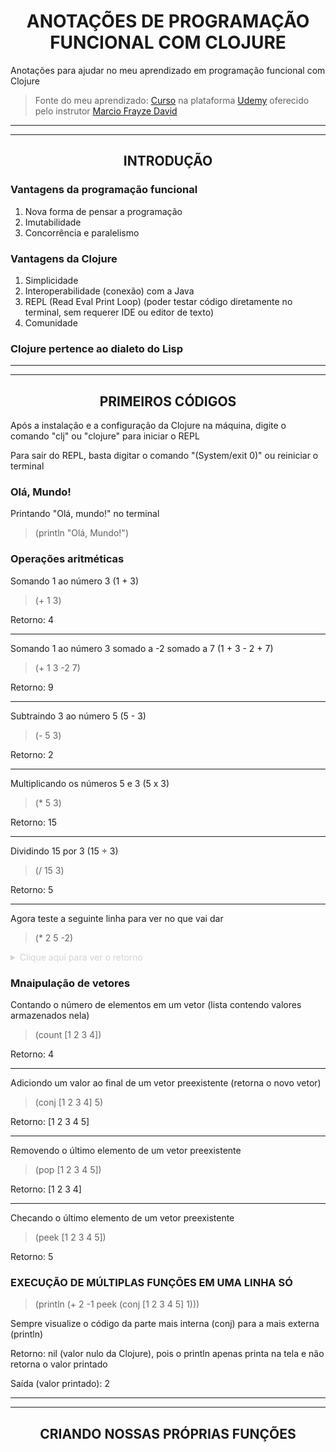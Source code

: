 # <div align="center">ANOTAÇÕES DE PROGRAMAÇÃO FUNCIONAL COM CLOJURE</div>

Anotações para ajudar no meu aprendizado em programação funcional com Clojure

> Fonte do meu aprendizado: [Curso](https://www.udemy.com/course/clojure-introducao-a-programacao-funcional) na plataforma [Udemy](https://www.udemy.com/) oferecido pelo instrutor [Marcio Frayze David](https://www.udemy.com/user/marcio-frayze-david/)

<hr><hr>

## <div align="center">INTRODUÇÃO</div>

### Vantagens da programação funcional

1. Nova forma de pensar a programação
2. Imutabilidade
3. Concorrência e paralelismo

### Vantagens da Clojure

1. Simplicidade
2. Interoperabilidade (conexão) com a Java
3. REPL (Read Eval Print Loop) (poder testar código diretamente no terminal, sem requerer IDE ou editor de texto)
4. Comunidade

### Clojure pertence ao dialeto do Lisp

<hr><hr>

## <div align="center">PRIMEIROS CÓDIGOS</div>

Após a instalação e a configuração da Clojure na máquina, digite o comando "clj" ou "clojure" para iniciar o REPL

Para sair do REPL, basta digitar o comando "(System/exit 0)" ou reiniciar o terminal

### Olá, Mundo!

Printando "Olá, mundo!" no terminal

> (println "Olá, Mundo!")

### Operações aritméticas

Somando 1 ao número 3 (1 + 3)
> (+ 1 3)

Retorno: 4

<hr>

Somando 1 ao número 3 somado a -2 somado a 7 (1 + 3 - 2 + 7)
> (+ 1 3 -2 7)

Retorno: 9

<hr>

Subtraindo 3 ao número 5 (5 - 3)
> (- 5 3)

Retorno: 2

<hr>

Multiplicando os números 5 e 3 (5 x 3)
> (* 5 3)

Retorno: 15

<hr>

Dividindo 15 por 3 (15 ÷ 3)
> (/ 15 3)

Retorno: 5

<hr>

Agora teste a seguinte linha para ver no que vai dar
> (* 2 5 -2)

<details>

   <summary style="color: lightgray">
        Clique aqui para ver o retorno
   </summary>
   <p>-20</p>
</details>

### Mnaipulação de vetores

Contando o número de elementos em um vetor (lista contendo valores armazenados nela)
> (count [1 2 3 4])

Retorno: 4

<hr>

Adiciondo um valor ao final de um vetor preexistente (retorna o novo vetor)
> (conj [1 2 3 4] 5)

Retorno: [1 2 3 4 5]

<hr>

Removendo o último elemento de um vetor preexistente 
> (pop [1 2 3 4 5])

Retorno: [1 2 3 4]

<hr>

Checando o último elemento de um vetor preexistente
> (peek [1 2 3 4 5])

Retorno: 5

### EXECUÇÃO DE MÚLTIPLAS FUNÇÕES EM UMA LINHA SÓ

> (println (+ 2 -1 peek (conj [1 2 3 4 5] 1)))

Sempre visualize o código da parte mais interna (conj) para a mais externa (println)

Retorno: nil (valor nulo da Clojure), pois o println apenas printa na tela e não retorna o valor printado

Saída (valor printado): 2

<hr><hr>

## <div align="center">CRIANDO NOSSAS PRÓPRIAS FUNÇÕES</div>
